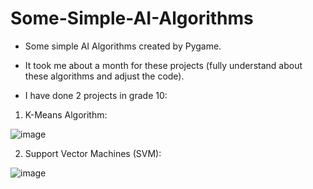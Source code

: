 # Some-Simple-AI-Algorithms
- Some simple AI Algorithms created by Pygame.

- It took me about a month for these projects (fully understand about these algorithms and adjust the code).

- I have done 2 projects in grade 10:

1. K-Means Algorithm:

![image](https://user-images.githubusercontent.com/41814549/175980649-4d260e69-7bd5-47f4-8517-78082a9ed206.png)

2. Support Vector Machines (SVM):

![image](https://user-images.githubusercontent.com/41814549/175980086-cb472657-f108-466a-aea8-ba22a516cf3e.png)

